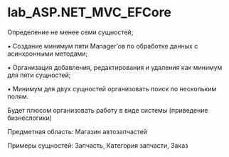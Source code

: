 # lab_ASP.NET_MVC_EFCore
Определение не менее семи сущностей;

▪ Создание минимум пяти Manager’ов по обработке данных с
асинхронными методами;

▪ Организация добавления, редактирования и удаления как минимум
для пяти сущностей;

▪ Минимум для двух сущностей организовать поиск по нескольким
полям.

Будет плюсом организовать работу в виде системы (приведение бизнеслогики)

Предметная область: Магазин автозапчастей

Примеры сущностей: Запчасть, Категория запчасти, Заказ
